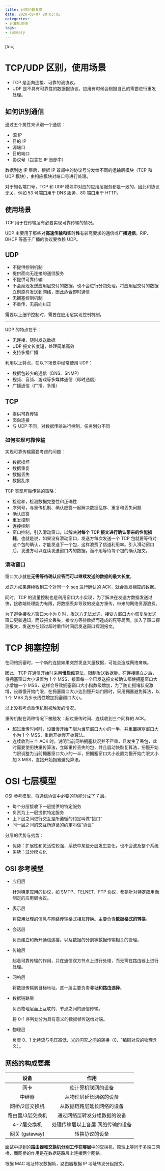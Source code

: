 ```yaml
---
title: 计网问题复盘
date: 2020-08-07 20:03:01
categories:
- 计算机网络
tags:
- summary
---
```


[toc]

# TCP/UDP 区别，使用场景

- TCP 是面向连接、可靠的流协议。
- UDP 是不具有可靠性的数据报协议。应用有时候会根据自己的需要进行重发处理。

## 如何识别通信

通过五个属性来识别一个通信：

- 源 IP
- 目的 IP
- 源端口
- 目的端口
- 协议号（包含在 IP 首部中）

数据到达 IP 层后，根据 IP 首部中的协议号分发给不同的运输层模块（TCP 和 UDP 模块），由相应模块对端口号进行处理。

对于知名端口号，TCP 和 UDP 模块中对应的应用层服务都是一致的，因此和协议无关，例如 53 号端口用于 DNS 服务，80 端口用于 HTTP。

## 使用场景

TCP 用于在传输层有必要实现可靠传输的情况。

UDP 主要用于那些对**高速传输和实时性**有较高要求的通信或**广播通信**。RIP、DHCP 等基于广播的协议要依赖 UDP。

## UDP

- 不提供控制机制
- 提供面向无连接的通信服务
- 不提供可靠传输
- 不会延迟发送应用层交付的数据，也不会进行分包处理，将应用层交付的数据立刻原样发送到网络，因此适合即时通信
- 无拥塞控制机制
- 不重传、无前向纠正

需要以上细节控制时，需要在应用层实现控制机制。

---

UDP 的特点在于：

- 无连接，随时发送数据
- UDP 报文长度短，处理简单高效
- 支持多播广播

利用以上特点，在以下场景中经常使用 UDP：

- 数据包较少的通信（DNS、SNMP）
- 视频、音频、游戏等多媒体通信（即时通信）
- 广播通信（广播、多播）

## TCP

- 提供可靠传输
- 面向连接
- 与 UDP 不同，对数据传输进行控制，任务划分不同

### 如何实现可靠传输

实现可靠传输需要考虑的问题：

- 数据损坏
- 数据重复
- 数据丢失
- 数据乱序

TCP 实现可靠传输的策略：

- 检验和，检测数据完整性和正确性
- 序列号，与重传机制、确认应答一起解决数据乱序、重复和丢失问题
- 确认应答
- 重发控制
- 连接控制
- 窗口控制，引入滑动窗口，以解决**对每个 TCP 报文进行确认带来的性能损耗**。也就是说，如果没有滑动窗口，发送方每次发送一个 TCP 包就要等待对这个包的确认，才能发送下一个包，这样浪费了信道利用率。引入滑动窗口后，发送方可以连续发送窗口内的数据，而不用等待每个包的确认报文。

### 滑动窗口

窗口大小就是**无需等待确认应答而可以继续发送的数据的最大长度**。

发送方如果连续收到三个对同一个 seq 进行确认的 ACK，就会重发相应的数据。

同时，TCP 的流量控制也是利用窗口大小实现，为了解决在发送方数据发送过快，接收端处理能力有限，将数据丢弃导致的发送方重传，带来的网络资源浪费。

为了避免接收方窗口大小为 0 时，发送方无法发送，接受方窗口大小恢复后发送窗口更新通知，而该报文丢失，接收方等待数据而造成的死等局面，加入了窗口探测报文，发送方在超过超时重传时间后发送窗口探测报文。

# TCP 拥塞控制

在网络拥塞时，一个新的连接如果突然发送大量数据，可能会造成网络瘫痪。

因此，TCP 在通信开始时采用**慢启动**算法，限制发送数据量。在连接建立之后，将拥塞窗口大小设置为 1 个 MSS，接着每一个已发送报文被确认都使拥塞窗口大小增加一个 MSS，这样会导致拥塞窗口大小指数级增加，为了防止拥堵状况激增，设置慢开始门限，在拥塞窗口大小达到慢开始门限时，采用拥塞避免算法，以 1 个 MSS 为步长线性增加拥塞窗口大小。

以上没有考虑重传机制被触发的情况。

重传机制在两种情况下被触发：超过重传时间、连续收到三个同样的 ACK。

- 超过重传时间时，设置慢开始门限为当前窗口大小的一半，并重置拥塞窗口大小为 1 个 MSS，重新开始慢开始算法。
- 连续收到三个 ACK 时，说明当前网络拥塞状况并不严重，且发生了丢包，此时需要使用快重传算法，立即重传丢失的包，并且启动快恢复算法，把慢开始门限调整为当前拥塞窗口大小的一半，把拥塞窗口大小设置为慢开始门限大小加 3 MSS，直接开始拥塞避免算法。

# OSI 七层模型

OSI 参考模型，将通信协议中必要的功能分成了 7 层。

- 每个分层接收下一层提供的特定服务
- 负责为上一层提供特定服务
- 上下层之间进行交互是所遵循的约定叫做“接口”
- 同一层之间的交互所遵循的约定叫做“协议”

分层的优势与劣势：

- 优势：扩展性和灵活性较强，系统中某些分层发生变化，也不会波及整个系统
- 劣势：过分模块化

## OSI 参考模型

- 应用层

  针对特定应用的协议，如 SMTP、TELNET、FTP 协议，都是针对特定应用而制定的应用层协议。

- 表示层

  将应用处理的信息与网络传输格式相互转换。主要负责**数据格式的转换**。

- 会话层

  负责建立和断开通信连接，以及数据的分割等数据传输相关的管理。

- 传输层

  起着可靠传输的作用，只在通信双方节点上进行处理，而无需在路由器上进行处理。

- 网络层

  将数据传输到目标地址。这一层主要负责**寻址和路由选择**。

- 数据链路层

  负责物理层面上互联的、节点之间的通信传输。

  将 0-1 序列划分为具有意义的数据帧传送给对端。

- 物理层

  负责 0、1 比特流与电压高低、光的闪灭之间的转换（0、1编码对应的物理含义）。

## 网络的构成要素

|       设备       |               作用                |
| :--------------: | :-------------------------------: |
|       网卡       |        使计算机联网的设备         |
|      中继器      |      从物理层延长网络的设备       |
|  网桥/2层交换机  |    从数据链路层延长网络的设备     |
| 路由器/3层交换机 |   通过网络层转发分组数据的设备    |
|   4-7层交换机    | 处理传输层以上各层 网络传输的设备 |
|  网关 (gateway)  |          转换协议的设备           |

面试中提到的**路由器和交换机分别工作在哪层**中的交换机，原理上等同于多端口网桥，而网桥的作用是在数据链路层上连接两个网络。

根据 MAC 地址转发数据帧，路由器根据 IP 地址转发分组报文。
